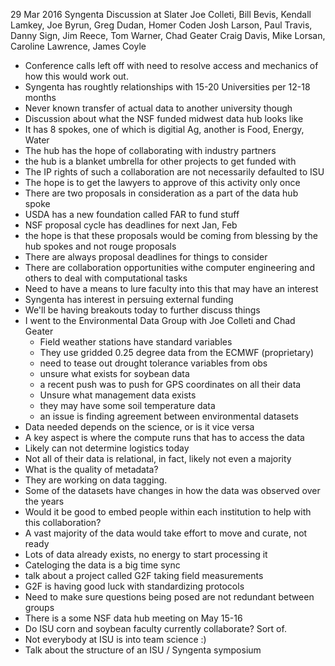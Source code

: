 29 Mar 2016 Syngenta Discussion at Slater
 Joe Colleti, Bill Bevis, Kendall Lamkey, Joe Byrun, Greg Dudan, Homer Coden
 Josh Larson, Paul Travis, Danny Sign, Jim Reece, Tom Warner, Chad Geater
 Craig Davis, Mike Lorsan, Caroline Lawrence, James Coyle
 - Conference calls left off with need to resolve access and mechanics of how
   this would work out.
 - Syngenta has roughtly relationships with 15-20 Universities per 12-18 months
 - Never known transfer of actual data to another university though
 - Discussion about what the NSF funded midwest data hub looks like
 - It has 8 spokes, one of which is digitial Ag, another is Food, Energy, Water
 - The hub has the hope of collaborating with industry partners
 - the hub is a blanket umbrella for other projects to get funded with
 - The IP rights of such a collaboration are not necessarily defaulted to ISU
 - The hope is to get the lawyers to approve of this activity only once
 - There are two proposals in consideration as a part of the data hub spoke
 - USDA has a new foundation called FAR to fund stuff
 - NSF proposal cycle has deadlines for next Jan, Feb
 - the hope is that these proposals would be coming from blessing by the hub
   spokes and not rouge proposals
 - There are always proposal deadlines for things to consider
 - There are collaboration opportunities withe computer engineering and others
   to deal with computational tasks
 - Need to have a means to lure faculty into this that may have an interest
 - Syngenta has interest in persuing external funding
 - We'll be having breakouts today to further discuss things
 - I went to the Environmental Data Group with Joe Colleti and Chad Geater
   - Field weather stations have standard variables
   - They use gridded 0.25 degree data from the ECMWF (proprietary)
   - need to tease out drought tolerance variables from obs
   - unsure what exists for soybean data
   - a recent push was to push for GPS coordinates on all their data
   - Unsure what management data exists
   - they may have some soil temperature data
   - an issue is finding agreement between environmental datasets
 - Data needed depends on the science, or is it vice versa
 - A key aspect is where the compute runs that has to access the data
 - Likely can not determine logistics today
 - Not all of their data is relational, in fact, likely not even a majority
 - What is the quality of metadata?
 - They are working on data tagging.
 - Some of the datasets have changes in how the data was observed over the years
 - Would it be good to embed people within each institution to help with this
   collaboration?
 - A vast majority of the data would take effort to move and curate, not ready
 - Lots of data already exists, no energy to start processing it
 - Cateloging the data is a big time sync
 - talk about a project called G2F taking field measurements
 - G2F is having good luck with standardizing protocols
 - Need to make sure questions being posed are not redundant between groups
 - There is a some NSF data hub meeting on May 15-16
 - Do ISU corn and soybean faculty currently collaborate?  Sort of.
 - Not everybody at ISU is into team science :)
 - Talk about the structure of an ISU / Syngenta symposium
